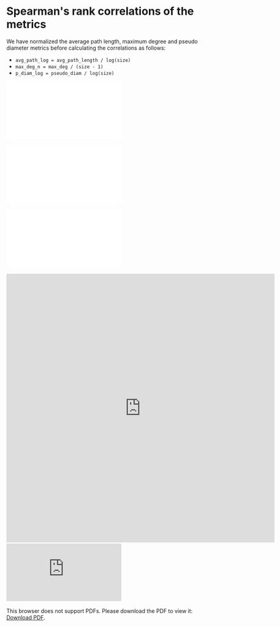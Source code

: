 # Spearman's rank correlations of the metrics

We have normalized the average path length, maximum degree and pseudo diameter metrics before calculating the correlations as follows: 
* ```avg_path_log = avg_path_length / log(size)```
* ```max_deg_n = max_deg / (size - 1)```
* ```p_diam_log = pseudo_diam / log(size)```


![heatmap_friendship](./heatmap_friend.pdf "Correlation heatmap of metrics on friendship networks")

![heatmap_comm](./heatmap_comm.pdf "Correlation heatmap of metrics on communication networks")

![heatmap_collab](./heatmap_friend.pdf "Correlation heatmap of metrics on collaboration networks")




<embed src="https://drive.google.com/open?id=1ZRzEli2CvAfPa9PqJORlgmjvLVg8J5U6" width="700" height="700">


<object data="https://github.com/marcessz/Social-Networks/blob/master/heatmap_friend.pdf" type="application/pdf" width="700px" height="700px">
    <embed src="https://github.com/marcessz/Social-Networks/blob/master/heatmap_friend.pdf">
        <p>This browser does not support PDFs. Please download the PDF to view it: <a href="https://github.com/marcessz/Social-Networks/blob/master/heatmap_friend.pdf">Download PDF</a>.</p>
    </embed>
</object>
